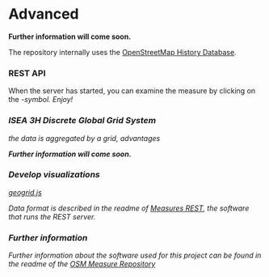 # Advanced

**Further information will come soon.**

The repository internally uses the [OpenStreetMap History Database](https://github.com/giscience/oshdb).

### REST API

When the server has started, you can examine the measure by clicking on the <i class="fas fa-cloud-download"/>-symbol.  Enjoy!


### ISEA 3H Discrete Global Grid System

the data is aggregated by a grid, advantages

**Further information will come soon.**


### Develop visualizations

[geogrid.js](https://github.com/mocnik-science/geogrid.js)

Data format is described in the readme of [Measures REST](https://github.com/giscience/measures-rest), the software that runs the REST server.

### Further information

Further information about the software used for this project can be found in the readme of the [OSM Measure Repository](https://github.com/giscience/osm-measure-repository)
